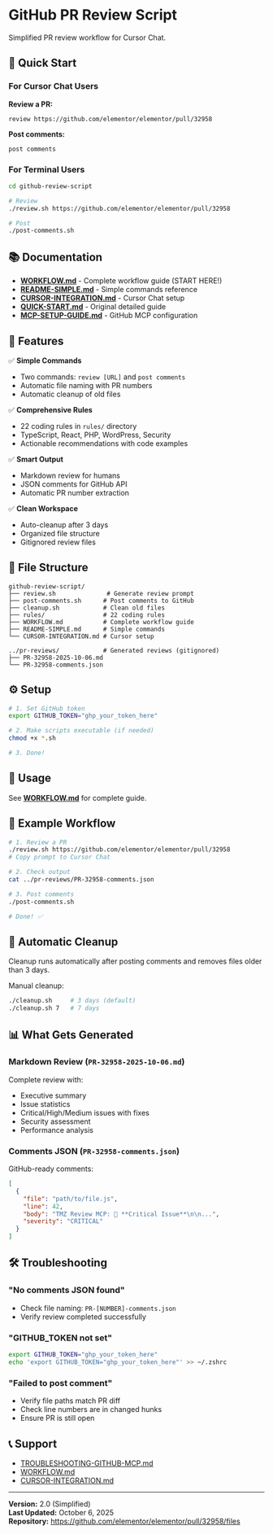# GitHub PR Review Script

Simplified PR review workflow for Cursor Chat.

## 🚀 Quick Start

### For Cursor Chat Users

**Review a PR:**
```
review https://github.com/elementor/elementor/pull/32958
```

**Post comments:**
```
post comments
```

### For Terminal Users

```bash
cd github-review-script

# Review
./review.sh https://github.com/elementor/elementor/pull/32958

# Post
./post-comments.sh
```

## 📚 Documentation

- **[WORKFLOW.md](./WORKFLOW.md)** - Complete workflow guide (START HERE!)
- **[README-SIMPLE.md](./README-SIMPLE.md)** - Simple commands reference
- **[CURSOR-INTEGRATION.md](./CURSOR-INTEGRATION.md)** - Cursor Chat setup
- **[QUICK-START.md](./QUICK-START.md)** - Original detailed guide
- **[MCP-SETUP-GUIDE.md](./MCP-SETUP-GUIDE.md)** - GitHub MCP configuration

## 🎯 Features

✅ **Simple Commands**
- Two commands: `review [URL]` and `post comments`
- Automatic file naming with PR numbers
- Automatic cleanup of old files

✅ **Comprehensive Rules**
- 22 coding rules in `rules/` directory
- TypeScript, React, PHP, WordPress, Security
- Actionable recommendations with code examples

✅ **Smart Output**
- Markdown review for humans
- JSON comments for GitHub API
- Automatic PR number extraction

✅ **Clean Workspace**
- Auto-cleanup after 3 days
- Organized file structure
- Gitignored review files

## 📁 File Structure

```
github-review-script/
├── review.sh              # Generate review prompt
├── post-comments.sh      # Post comments to GitHub
├── cleanup.sh            # Clean old files
├── rules/                # 22 coding rules
├── WORKFLOW.md           # Complete workflow guide
├── README-SIMPLE.md      # Simple commands
└── CURSOR-INTEGRATION.md # Cursor setup

../pr-reviews/            # Generated reviews (gitignored)
├── PR-32958-2025-10-06.md
└── PR-32958-comments.json
```

## ⚙️ Setup

```bash
# 1. Set GitHub token
export GITHUB_TOKEN="ghp_your_token_here"

# 2. Make scripts executable (if needed)
chmod +x *.sh

# 3. Done!
```

## 📖 Usage

See **[WORKFLOW.md](./WORKFLOW.md)** for complete guide.

## 🎯 Example Workflow

```bash
# 1. Review a PR
./review.sh https://github.com/elementor/elementor/pull/32958
# Copy prompt to Cursor Chat

# 2. Check output
cat ../pr-reviews/PR-32958-comments.json

# 3. Post comments
./post-comments.sh

# Done! ✅
```

## 🧹 Automatic Cleanup

Cleanup runs automatically after posting comments and removes files older than 3 days.

Manual cleanup:
```bash
./cleanup.sh     # 3 days (default)
./cleanup.sh 7   # 7 days
```

## 📊 What Gets Generated

### Markdown Review (`PR-32958-2025-10-06.md`)
Complete review with:
- Executive summary
- Issue statistics
- Critical/High/Medium issues with fixes
- Security assessment
- Performance analysis

### Comments JSON (`PR-32958-comments.json`)
GitHub-ready comments:
```json
[
  {
    "file": "path/to/file.js",
    "line": 42,
    "body": "TMZ Review MCP: 🚨 **Critical Issue**\n\n...",
    "severity": "CRITICAL"
  }
]
```

## 🛠️ Troubleshooting

### "No comments JSON found"
- Check file naming: `PR-[NUMBER]-comments.json`
- Verify review completed successfully

### "GITHUB_TOKEN not set"
```bash
export GITHUB_TOKEN="ghp_your_token_here"
echo 'export GITHUB_TOKEN="ghp_your_token_here"' >> ~/.zshrc
```

### "Failed to post comment"
- Verify file paths match PR diff
- Check line numbers are in changed hunks
- Ensure PR is still open

## 📞 Support

- [TROUBLESHOOTING-GITHUB-MCP.md](./TROUBLESHOOTING-GITHUB-MCP.md)
- [WORKFLOW.md](./WORKFLOW.md)
- [CURSOR-INTEGRATION.md](./CURSOR-INTEGRATION.md)

---

**Version:** 2.0 (Simplified)  
**Last Updated:** October 6, 2025  
**Repository:** https://github.com/elementor/elementor/pull/32958/files